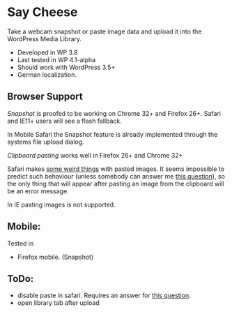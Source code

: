 Say Cheese
==========

Take a webcam snapshot or paste image data and upload it into the WordPress Media Library.


 - Developed in WP 3.8
 - Last tested in WP 4.1-alpha
 - Should work with WordPress 3.5+
 - German localization.

Browser Support
---------------
*Snapshot* is proofed to be working on Chrome 32+ and Firefox 26+. 
Safari and IE11+ users will see a flash fallback.

In Mobile Safari the Snapshot feature is already implemented through the systems file upload dialog. 

*Clipboard pasting* works well in Firefox 26+ and Chrome 32+ 

Safari makes [some weird things](https://bugs.webkit.org/show_bug.cgi?id=49141) with 
pasted images. It seems impossible to predict such behaviour (unless somebody can answer me
[this question](http://stackoverflow.com/questions/21366465/is-there-a-way-to-detect-webkit-fake-url-browser-behavior)), 
so the only thing that will appear after pasting an image from the clipboard will be an error message.


In IE pasting images is not supported.


Mobile:
-------
Tested in 
 - Firefox mobile. (Snapshot)


ToDo:
-----
 - disable paste in safari. Requires an answer for [this question](http://stackoverflow.com/questions/21366465/is-there-a-way-to-detect-webkit-fake-url-browser-behavior).
 - open library tab after upload

 